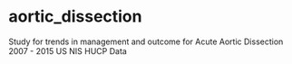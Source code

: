 # aortic_dissection
Study for trends in management and outcome for Acute Aortic Dissection 2007 - 2015 US NIS HUCP Data
